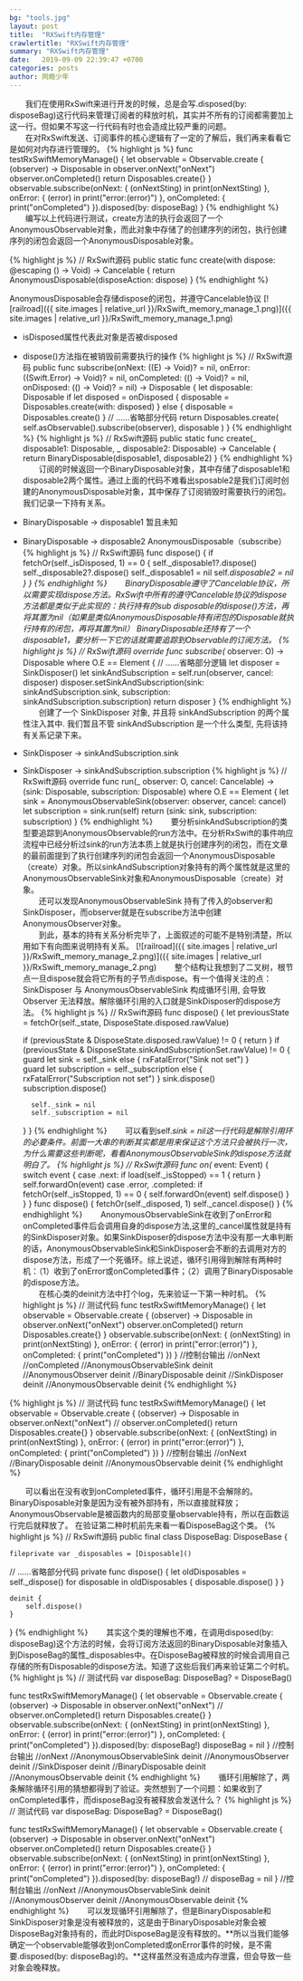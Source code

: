 ```yaml
---
bg: "tools.jpg"
layout: post
title:  "RXSwift内存管理"
crawlertitle: "RXSwift内存管理"
summary: "RXSwift内存管理"
date:   2019-09-09 22:39:47 +0700
categories: posts
author: 网瘾少年
---
```

&emsp;&emsp;我们在使用RxSwift来进行开发的时候，总是会写.disposed(by: disposeBag)这行代码来管理订阅者的释放时机，其实并不所有的订阅都需要加上这一行。但如果不写这一行代码有时也会造成比较严重的问题。
<br>&emsp;&emsp;在对RxSwift发送、订阅事件的核心逻辑有了一定的了解后，我们再来看看它是如何对内存进行管理的。
{% highlight js %}
func testRxSwiftMemoryManage() {
    let observable = Observable<String>.create { (observer) -> Disposable in
        observer.onNext("onNext")
        observer.onCompleted()
        return Disposables.create{}
    }
    observable.subscribe(onNext: { (onNextSting) in
        print(onNextSting)
    }, onError: { (error) in
        print("error:\(error)")
    }, onCompleted: {
        print("onCompleted")
    }).disposed(by: disposeBag)
}
{% endhighlight %}
&emsp;&emsp;编写以上代码进行测试，create方法的执行会返回了一个 AnonymousObservable对象，而此对象中存储了的创建序列的闭包，执行创建序列的闭包会返回一个AnonymousDisposable对象。

{% highlight js %}
// RxSwift源码
public static func create(with dispose: @escaping () -> Void) -> Cancelable {
    return AnonymousDisposable(disposeAction: dispose)
}
{% endhighlight %}

AnonymousDisposable会存储dispose的闭包，并遵守Cancelable协议
[![railroad]({{ site.images | relative_url }}/RxSwift_memory_manage_1.png)]({{ site.images | relative_url }}/RxSwift_memory_manage_1.png)
+ isDisposed属性代表此对象是否被disposed
+ dispose()方法指在被销毁前需要执行的操作
{% highlight js %}
// RxSwift源码
public func subscribe(onNext: ((E) -> Void)? = nil, onError: ((Swift.Error) -> Void)? = nil, onCompleted: (() -> Void)? = nil, onDisposed: (() -> Void)? = nil)
-> Disposable {
    let disposable: Disposable
    if let disposed = onDisposed {
        disposable = Disposables.create(with: disposed)
    } else {
        disposable = Disposables.create()
    }
// ......省略部分代码
    return Disposables.create(
        self.asObservable().subscribe(observer),
        disposable
    )
}
{% endhighlight %}
{% highlight js %}
// RxSwift源码
public static func create(_ disposable1: Disposable, _ disposable2: Disposable) -> Cancelable {
    return BinaryDisposable(disposable1, disposable2)
}
{% endhighlight %}
&emsp;&emsp;订阅的时候返回一个BinaryDisposable对象，其中存储了disposable1和disposable2两个属性。通过上面的代码不难看出sposable2是我们订阅时创建的AnonymousDisposable对象，其中保存了订阅销毁时需要执行的闭包。我们记录一下持有关系。
+ BinaryDisposable -> disposable1  暂且未知
+ BinaryDisposable -> disposable2  AnonymousDisposable（subscribe）
{% highlight js %}
// RxSwift源码
func dispose() {
    if fetchOr(self._isDisposed, 1) == 0 {
        self._disposable1?.dispose()
        self._disposable2?.dispose()
        self._disposable1 = nil
        self._disposable2 = nil
    }
}
{% endhighlight %}
&emsp;&emsp;BinaryDisposable遵守了Cancelable协议，所以需要实现dispose方法。RxSwift中所有的遵守Cancelable协议的dispose方法都是类似于此实现的：执行持有的sub disposable的dispose()方法，再将其置为nil（如果是类似AnonymousDisposable持有闭包的Disposable就执行持有的闭包，再将其置为nil）
BinaryDisposable还持有了一个disposable1，要分析一下它的话就需要追踪到Observable的订阅方法。
{% highlight js %}
// RxSwift源码
override func subscribe<O : ObserverType>(_ observer: O) -> Disposable where O.E == Element {
// ......省略部分逻辑
    let disposer = SinkDisposer()
    let sinkAndSubscription = self.run(observer, cancel: disposer)
    disposer.setSinkAndSubscription(sink: sinkAndSubscription.sink, subscription: sinkAndSubscription.subscription)
    return disposer
}
{% endhighlight %}
&emsp;&emsp;创建了一个 SinkDisposer 对象, 并且将 sinkAndSubscription 的两个属性注入其中. 我们暂且不管 sinkAndSubscription 是一个什么类型, 先将该持有关系记录下来。
+ SinkDisposer -> sinkAndSubscription.sink
+ SinkDisposer -> sinkAndSubscription.subscription
{% highlight js %}
// RxSwift源码
override func run<O : ObserverType>(_ observer: O, cancel: Cancelable) -> (sink: Disposable, subscription: Disposable) where O.E == Element {
    let sink = AnonymousObservableSink(observer: observer, cancel: cancel)
    let subscription = sink.run(self)
    return (sink: sink, subscription: subscription)
}
{% endhighlight %}
&emsp;&emsp;要分析sinkAndSubscription的类型要追踪到AnonymousObservable的run方法中。在分析RxSwift的事件响应流程中已经分析过sink的run方法本质上就是执行创建序列的闭包，而在文章的最前面提到了执行创建序列的闭包会返回一个AnonymousDisposable（create）对象。所以sinkAndSubscription对象持有的两个属性就是这里的AnonymousObservableSink对象和AnonymousDisposable（create）对象。
<br>&emsp;&emsp;还可以发现AnonymousObservableSink 持有了传入的observer和SinkDisposer，而observer就是在subscribe方法中创建AnonymousObserver对象。
<br>&emsp;&emsp;到此，基本的持有关系分析完毕了，上面叙述的可能不是特别清楚，所以用如下有向图来说明持有关系。
[![railroad]({{ site.images | relative_url }}/RxSwift_memory_manage_2.png)]({{ site.images | relative_url }}/RxSwift_memory_manage_2.png)
&emsp;&emsp;整个结构让我想到了二叉树，根节点一旦dispose就会将它所有的子节点dispose。有一个值得关注的点：SinkDisposer 与 AnonymousObservableSink 构成循环引用, 会导致Observer 无法释放。解除循环引用的入口就是SinkDisposer的dispose方法。
{% highlight js %}
// RxSwift源码
func dispose() {
    let previousState = fetchOr(self._state, DisposeState.disposed.rawValue)

    if (previousState & DisposeState.disposed.rawValue) != 0 {
        return
    }
    if (previousState & DisposeState.sinkAndSubscriptionSet.rawValue) != 0 {
        guard let sink = self._sink else {
            rxFatalError("Sink not set")
        }    
        guard let subscription = self._subscription else {
            rxFatalError("Subscription not set")
        }
        sink.dispose()
        subscription.dispose()

        self._sink = nil
        self._subscription = nil
    }
}
{% endhighlight %}
&emsp;&emsp;可以看到self._sink = nil这一行代码是解除引用环的必要条件。前面一大串的判断其实都是用来保证这个方法只会被执行一次，为什么需要这些判断呢，看看AnonymousObservableSink的dispose方法就明白了。
{% highlight js %}
// RxSwift源码
func on(_ event: Event<E>) {
    switch event {
    case .next:
        if load(self._isStopped) == 1 {
            return
        }
        self.forwardOn(event)
    case .error, .completed:
        if fetchOr(self._isStopped, 1) == 0 {
            self.forwardOn(event)
            self.dispose()
        }
    }
}
func dispose() {
    fetchOr(self._disposed, 1)
    self._cancel.dispose()
}
{% endhighlight %}
&emsp;&emsp;AnonymousObservableSink在收到了onError和onCompleted事件后会调用自身的dispose方法,这里的_cancel属性就是持有的SinkDisposer对象。如果SinkDisposer的dispose方法中没有那一大串判断的话，AnonymousObservableSink和SinkDisposer会不断的去调用对方的dispose方法，形成了一个死循环。综上说述，循环引用得到解除有两种时机：（1）收到了onError或onCompleted事件；（2）调用了BinaryDisposable的dispose方法。
<br>&emsp;&emsp;在核心类的deinit方法中打个log，先来验证一下第一种时机。
{% highlight js %}
// 测试代码
func testRxSwiftMemoryManage() {
    let observable = Observable<String>.create { (observer) -> Disposable in
        observer.onNext("onNext")
        observer.onCompleted()
        return Disposables.create{}
    }
    observable.subscribe(onNext: { (onNextSting) in
        print(onNextSting)
    }, onError: { (error) in
        print("error:\(error)")
    }, onCompleted: {
        print("onCompleted")
    })
}
//控制台输出
//onNext
//onCompleted
//AnonymousObservableSink deinit
//AnonymousObserver deinit
//BinaryDisposable deinit
//SinkDisposer deinit
//AnonymousObservable deinit
{% endhighlight %}

{% highlight js %}
// 测试代码
func testRxSwiftMemoryManage() {
    let observable = Observable<String>.create { (observer) -> Disposable in
        observer.onNext("onNext")
//            observer.onCompleted()
        return Disposables.create{}
    }
    observable.subscribe(onNext: { (onNextSting) in
        print(onNextSting)
    }, onError: { (error) in
        print("error:\(error)")
    }, onCompleted: {
        print("onCompleted")
    })
}
//控制台输出
//onNext
//BinaryDisposable deinit
//AnonymousObservable deinit
{% endhighlight %}

&emsp;&emsp;可以看出在没有收到onCompleted事件，循环引用是不会解除的。BinaryDisposable对象是因为没有被外部持有，所以直接就释放；AnonymousObservable是被函数内的局部变量observable持有，所以在函数运行完后就释放了。
在验证第二种时机前先来看一看DisposeBag这个类。
{% highlight js %}
// RxSwift源码
public final class DisposeBag: DisposeBase {

    fileprivate var _disposables = [Disposable]()
// ......省略部分代码
    private func dispose() {
        let oldDisposables = self._dispose()
        for disposable in oldDisposables {
            disposable.dispose()
        }
    }

    deinit {
        self.dispose()
    }
}
{% endhighlight %}
&emsp;&emsp;其实这个类的理解也不难，在调用disposed(by: disposeBag)这个方法的时候，会将订阅方法返回的BinaryDisposable对象插入到DisposeBag的属性_disposables中。在DisposeBag被释放的时候会调用自己存储的所有Disposable的dispose方法。知道了这些后我们再来验证第二个时机。
{% highlight js %}
// 测试代码
var disposeBag: DisposeBag? = DisposeBag()

func testRxSwiftMemoryManage() {
    let observable = Observable<String>.create { (observer) -> Disposable in
        observer.onNext("onNext")
//            observer.onCompleted()
        return Disposables.create{}
    }
    observable.subscribe(onNext: { (onNextSting) in
        print(onNextSting)
    }, onError: { (error) in
        print("error:\(error)")
    }, onCompleted: {
        print("onCompleted")
    }).disposed(by: disposeBag!)
    disposeBag = nil
}
//控制台输出
//onNext
//AnonymousObservableSink deinit
//AnonymousObserver deinit
//SinkDisposer deinit
//BinaryDisposable deinit
//AnonymousObservable deinit
{% endhighlight %}
&emsp;&emsp;循环引用解除了，两条解除循环引用的猜想都得到了验证。突然想到了一个问题：如果收到了onCompleted事件，而disposeBag没有被释放会发送什么？
{% highlight js %}
// 测试代码
var disposeBag: DisposeBag? = DisposeBag()

func testRxSwiftMemoryManage() {
    let observable = Observable<String>.create { (observer) -> Disposable in
        observer.onNext("onNext")
        observer.onCompleted()
        return Disposables.create{}
    }
    observable.subscribe(onNext: { (onNextSting) in
        print(onNextSting)
    }, onError: { (error) in
        print("error:\(error)")
    }, onCompleted: {
        print("onCompleted")
    }).disposed(by: disposeBag!)
//        disposeBag = nil
}
//控制台输出
//onNext
//AnonymousObservableSink deinit
//AnonymousObserver deinit
//AnonymousObservable deinit
{% endhighlight %}
&emsp;&emsp;可以发现循环引用解除了，但是BinaryDisposable和SinkDisposer对象是没有被释放的，这是由于BinaryDisposable对象会被DisposeBag对象持有的，而此时DisposeBag是没有释放的。**所以当我们能够确定一个observable能够收到onCompleted或onError事件的时候，是不需要.disposed(by: disposeBag)的。**这样虽然没有造成内存泄露，但会导致一些对象会晚释放。


